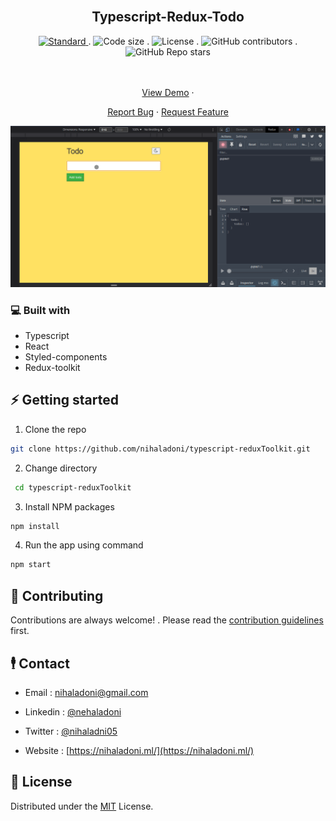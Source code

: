 <!-- PROJECT LOGO -->
<br />
<div align="center">
  <a href="https://github.com/nihaladoni/typescript-reduxToolkit">

</a>

<h2 align="center">Typescript-Redux-Todo</h2>




<!-- Shields -->
  <div align="center">
    <a href="https://standardjs.com">
      <img src="https://img.shields.io/badge/code%20style-standard-brightgreen.svg?style=flat"
        alt="Standard" />
    </a>
.
    <img src="https://img.shields.io/github/languages/code-size/nihaladoni/typescript-reduxToolkit?style=flat-square" alt="Code size" />
.
    <img src="https://img.shields.io/github/license/nihaladoni/typescript-reduxToolkit?style=flat-square" alt="License" />
.
    <img alt="GitHub contributors" src="https://img.shields.io/github/contributors/nihaladoni/typescript-reduxToolkit?style=flat-square">
.
    <img alt="GitHub Repo stars" src="https://img.shields.io/github/stars/nihaladoni/typescript-reduxToolkit?style=social">

  </div>

  <br />
  <br />
  <p>

<a href="not-defined">View Demo</a>
·

<a href="https://github.com/nihaladoni/typescript-reduxToolkit/issues">Report Bug</a>
·
<a href="https://github.com/nihaladoni/typescript-reduxToolkit/issues">Request Feature</a>
</p>
</div>

![project-todo](https://raw.githubusercontent.com/nihaladoni/cms/main/typescriptRedux.gif)


<!-- ABOUT THE PROJECT -->


### 💻 Built with

<ul>
  
  <li>Typescript</li>
  
  <li>React</li>
  
  <li>Styled-components</li>
  
  <li>Redux-toolkit</li>
  
</ul>



<!-- GETTING STARTED -->
## ⚡ Getting started

1. Clone the repo

```sh
git clone https://github.com/nihaladoni/typescript-reduxToolkit.git
```

2. Change directory

```sh
 cd typescript-reduxToolkit
```

3. Install NPM packages

```sh
npm install
```

4. Run the app using command

```sh
npm start
```

<!-- CONTRIBUTING -->

## 🌟 Contributing

Contributions are always welcome! . Please read the [contribution guidelines](CONTRIBUTING) first.

<!-- CONTACT -->
## 🕴️ Contact

- Email : [nihaladoni@gmail.com](mailto:nihaladoni@gmail.com)


- Linkedin : [@nehaladoni](https://linkedin.com/in/nehaladoni)


- Twitter : [@nihaladni05](https://twitter.com/nihaladni05)


- Website : [https://nihaladoni.ml/](https://nihaladoni.ml/)



<!-- LICENSE -->
## 🔔 License

Distributed under the [MIT](LICENSE) License.
